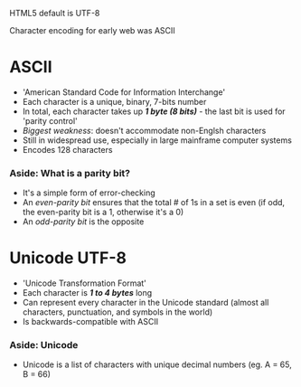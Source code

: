 HTML5 default is UTF-8

Character encoding for early web was ASCII 

# ASCII
* 'American Standard Code for Information Interchange'
* Each character is a unique, binary, 7-bits number
* In total, each character takes up ***1 byte (8 bits)*** - the last bit is used for 'parity control'
* _Biggest weakness_: doesn't accommodate non-Englsh characters
* Still in widespread use, especially in large mainframe computer systems
* Encodes 128 characters

### Aside: What is a parity bit?
* It's a simple form of error-checking
* An _even-parity bit_ ensures that the total # of 1s in a set is even (if odd, the even-parity bit is a 1, otherwise it's a 0)
* An _odd-parity bit_ is the opposite

# Unicode UTF-8

* 'Unicode Transformation Format'
* Each character is ***1 to 4 bytes*** long
* Can represent every character in the Unicode standard (almost all characters, punctuation, and symbols in the world)
* Is backwards-compatible with ASCII

### Aside: Unicode
* Unicode is a list of characters with unique decimal numbers (eg. A = 65, B = 66)